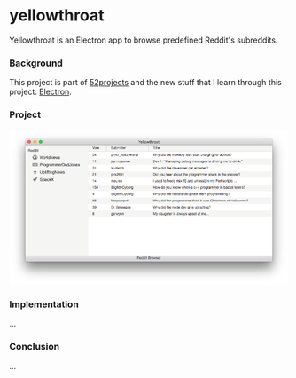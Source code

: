 # yellowthroat

Yellowthroat is an Electron app to browse predefined Reddit's subreddits.

### Background

This project is part of [52projects](https://donny.github.io/52projects/) and the new stuff that I learn through this project: [Electron](https://electron.atom.io).

### Project

![Screenshot1](https://raw.githubusercontent.com/donny/yellowthroat/master/screenshot.png)

### Implementation

...

### Conclusion

...
